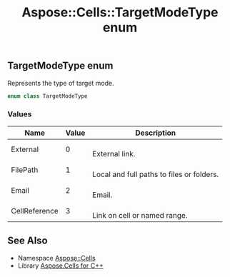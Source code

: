 ﻿---
title: Aspose::Cells::TargetModeType enum
linktitle: TargetModeType
second_title: Aspose.Cells for C++ API Reference
description: 'Aspose::Cells::TargetModeType enum. Represents the type of target mode in C++.'
type: docs
weight: 25400
url: /cpp/aspose.cells/targetmodetype/
---
## TargetModeType enum


Represents the type of target mode.

```cpp
enum class TargetModeType
```

### Values

| Name | Value | Description |
| --- | --- | --- |
| External | 0 | <br>External link. |
| FilePath | 1 | <br>Local and full paths to files or folders. |
| Email | 2 | <br>Email. |
| CellReference | 3 | <br>Link on cell or named range. |

## See Also

* Namespace [Aspose::Cells](../)
* Library [Aspose.Cells for C++](../../)
